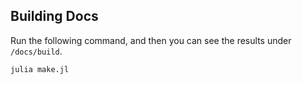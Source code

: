 ## Building Docs

Run the following command, and then you can see the results under `/docs/build`.

    julia make.jl
